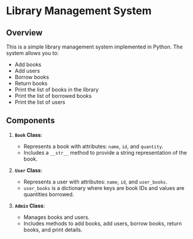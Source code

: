 # Library Management System

## Overview

This is a simple library management system implemented in Python. The system allows you to:
- Add books
- Add users
- Borrow books
- Return books
- Print the list of books in the library
- Print the list of borrowed books
- Print the list of users

## Components

1. **`Book` Class**:
   - Represents a book with attributes: `name`, `id`, and `quantity`.
   - Includes a `__str__` method to provide a string representation of the book.

2. **`User` Class**:
   - Represents a user with attributes: `name`, `id`, and `user_books`.
   - `user_books` is a dictionary where keys are book IDs and values are quantities borrowed.

3. **`Admin` Class**:
   - Manages books and users.
   - Includes methods to add books, add users, borrow books, return books, and print details.
